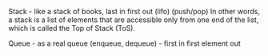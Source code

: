Stack - like a stack of books, last in first out (lifo) (push/pop)
In other words, a stack is a list of elements that are accessible only from one end of the list, which is called the Top of Stack (ToS).

Queue - as a real queue (enqueue, dequeue) - first in first element out
